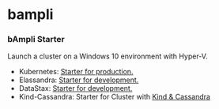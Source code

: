 # bampli
### bAmpli Starter 

Launch a cluster on a Windows 10 environment with Hyper-V.

- Kubernetes: [Starter for production.](./kubernetes.md)
- Elassandra: [Starter for development.](elassandra/README.md)
- DataStax: [Starter for development.](datastax/README.md)
- Kind-Cassandra: Starter for Cluster with [Kind & Cassandra](kind-cassandra/README.MD)
